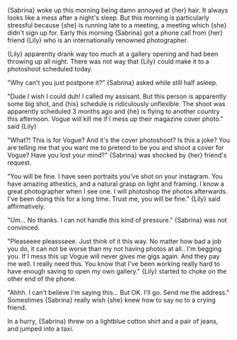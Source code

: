 <div>
<p>
  {Sabrina} woke up this morning being damn annoyed at {her} hair. It always looks like a mess after a night's sleep. But this morning is particularly stressful because {she} is running late to a meeting, a meeting which {she} didn't sign up for. Early this morning {Sabrina} got a phone call from {her} friend {Lily} who is an internationally renowned photographer.
</p>
<p>
  {Lily} apparently drank way too much at a gallery opening and had been throwing up all night. There was not way that {Lily} could make it to a photoshoot scheduled today.
</p>
<p>
  "Why can't you just postpone it?" {Sabrina} asked while still half asleep.
</p>
<p>
  "Dude I wish I could duh! I called my assisant. But this person is apparently some big shot, and {his} schedule is ridiculously unflexible. The shoot was apparently scheduled 3 months ago and {he} is flying to another country this afternoon. Vogue will kill me if I mess up their magazine cover photo." said {Lily}
</p>
<p>
  "What?! This is for Vogue? And it's the cover photoshoot? Is this a joke? You are telling me that you want me to pretend to be you and shoot a cover for Vogue? Have you lost your mind?" {Sabrina} was shocked by {her} friend's request.
</p>
<p>
  "You will be fine. I have seen portraits you've shot on your instagram. You have amazing athestics, and a natural grasp on light and framing. I know a great photographer when I see one. I will photoshop the photos afterwards. I've been doing this for a long time. Trust me, you will be fine." {Lily} said affirmatively.
</p>
<p>
  "Um... No thanks. I can not handle this kind of pressure." {Sabrina} was not convinced.
</p>
<p>
  "Pleaseeee pleassseee. Just think of it this way. No matter how bad a job you do, it can not be worse than my not having photos at all.. I'm begging you. If I mess this up Vogue will never gives me gigs again. And they pay me well. I really need this. You know that I've been working really hard to have enough saving to open my own gallery." {Lily} started to choke on the other end of the phone.
</p>
<p>
  "Ahhh. I can't believe I'm saying this... But OK. I'll go. Send me the address." Somestimes {Sabrina} really wish {she} knew how to say no to a crying friend.
</p>
<p>
  In a hurry, {Sabrina} threw on a lightblue cotton shirt and a pair of jeans, and jumped into a taxi.
</p>
</div>
